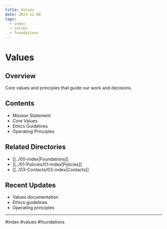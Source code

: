 ```yaml
---
title: Values
date: 2024-12-08
tags:
  - index
  - values
  - foundations
---
```


# Values

## Overview
Core values and principles that guide our work and decisions.

## Contents
- Mission Statement
- Core Values
- Ethics Guidelines
- Operating Principles

## Related Directories
- [[../00-index|Foundations]]
- [[../01-Policies/01-index|Policies]]
- [[../03-Contacts/03-index|Contacts]]

## Recent Updates
- Values documentation
- Ethics guidelines
- Operating principles

---

#index #values #foundations